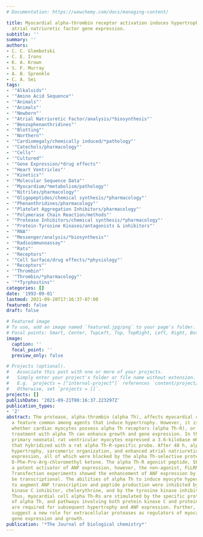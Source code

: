 ```yaml
---
# Documentation: https://wowchemy.com/docs/managing-content/

title: Myocardial alpha-thrombin receptor activation induces hypertrophy and increases
  atrial natriuretic factor gene expression.
subtitle: ''
summary: ''
authors:
- C. C. Glembotski
- C. E. Irons
- K. A. Krown
- S. F. Murray
- A. B. Sprenkle
- C. A. Sei
tags:
- '"Alkaloids"'
- '"Amino Acid Sequence"'
- '"Animals"'
- '"Animals"'
- '"Newborn"'
- '"Atrial Natriuretic Factor/analysis/*biosynthesis"'
- '"Benzophenanthridines"'
- '"Blotting"'
- '"Northern"'
- '"Cardiomegaly/chemically induced/*pathology"'
- '"Catechols/pharmacology"'
- '"Cells"'
- '"Cultured"'
- '"Gene Expression/*drug effects"'
- '"Heart Ventricles"'
- '"Kinetics"'
- '"Molecular Sequence Data"'
- '"Myocardium/*metabolism/pathology"'
- '"Nitriles/pharmacology"'
- '"Oligopeptides/chemical synthesis/*pharmacology"'
- '"Phenanthridines/pharmacology"'
- '"Platelet Aggregation Inhibitors/pharmacology"'
- '"Polymerase Chain Reaction/methods"'
- '"Protease Inhibitors/chemical synthesis/*pharmacology"'
- '"Protein-Tyrosine Kinases/antagonists & inhibitors"'
- '"RNA"'
- '"Messenger/analysis/*biosynthesis"'
- '"Radioimmunoassay"'
- '"Rats"'
- '"Receptors"'
- '"Cell Surface/drug effects/*physiology"'
- '"Receptors"'
- '"Thrombin"'
- '"Thrombin/*pharmacology"'
- '"*Tyrphostins"'
categories: []
date: '1993-09-01'
lastmod: 2021-09-20T17:16:37-07:00
featured: false
draft: false

# Featured image
# To use, add an image named `featured.jpg/png` to your page's folder.
# Focal points: Smart, Center, TopLeft, Top, TopRight, Left, Right, BottomLeft, Bottom, BottomRight.
image:
  caption: ''
  focal_point: ''
  preview_only: false

# Projects (optional).
#   Associate this post with one or more of your projects.
#   Simply enter your project's folder or file name without extension.
#   E.g. `projects = ["internal-project"]` references `content/project/deep-learning/index.md`.
#   Otherwise, set `projects = []`.
projects: []
publishDate: '2021-09-21T00:16:37.223297Z'
publication_types:
- '2'
abstract: The protease, alpha-thrombin (alpha Th), affects myocardial cell contractility,
  a feature common among agents that induce hypertrophy. However, it is not known
  whether cardiac myocytes possess alpha Th receptors (alpha Th-R), or if long term
  treatment with alpha Th can enhance growth and gene expression. In the present study
  primary neonatal rat ventricular myocytes expressed a 3.6-kilobase mRNA species
  that hybridized with a rat alpha Th-R-specific probe. After 48 h, alpha Th induced
  hypertrophy, sarcomeric organization, and enhanced atrial natriuretic factor (ANF)
  expression, all of which were blocked by the alpha Th-selective protease inhibitor,
  D-Phe-Pro-Arg-chloromethyl ketone. The alpha Th-R agonist peptide, SFLLRNPND, was
  a potent activator of ANF expression, however, the non-agonist, FLLRNPND, was inactive.
  Transfection experiments showed the enhancement of ANF expression by alpha Th to
  be transcriptional. The abilities of alpha Th to induce myocyte hypertrophy and
  to augment ANF transcription and peptide production were inhibited by the protein
  kinase C inhibitor, chelerythrine, and by the tyrosine kinase inhibitor, tyrphostin.
  Thus, myocardial cell alpha Th-Rs are stimulated by the specific proteolytic actions
  of alpha Th, and pathways involving both protein kinase C and protein tyrosine kinases
  are required for subsequent hypertrophy and ANF expression. Further, these findings
  suggest a new role for extracellular proteases as regulators of myocardial cell
  gene expression and growth.
publication: '*The Journal of biological chemistry*'
---
```

